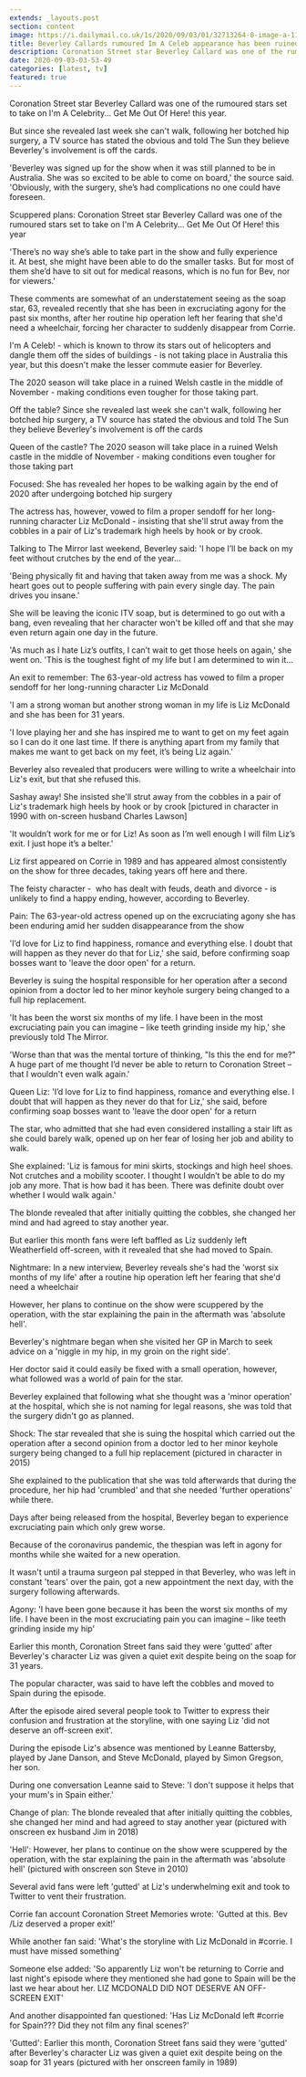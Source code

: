 ```yaml
---
extends: _layouts.post
section: content
image: https://i.dailymail.co.uk/1s/2020/09/03/01/32713264-0-image-a-119_1599093109445.jpg 
title: Beverley Callards rumoured Im A Celeb appearance has been ruined by her botched hip surgery 
description: Coronation Street star Beverley Callard was one of the rumoured stars set to take on Im A Celebrity... Get Me Out Of Here! this year. 
date: 2020-09-03-03-53-49 
categories: [latest, tv] 
featured: true 
--- 
```

Coronation Street star Beverley Callard was one of the rumoured stars set to take on I'm A Celebrity... Get Me Out Of Here! this year.

But since she revealed last week she can't walk, following her botched hip surgery, a TV source has stated the obvious and told The Sun they believe Beverley's involvement is off the cards.

'Beverley was signed up for the show when it was still planned to be in Australia. She was so excited to be able to come on board,' the source said. 'Obviously, with the surgery, she’s had complications no one could have foreseen.

Scuppered plans: Coronation Street star Beverley Callard was one of the rumoured stars set to take on I'm A Celebrity... Get Me Out Of Here! this year

'There’s no way she’s able to take part in the show and fully experience it. At best, she might have been able to do the smaller tasks. But for most of them she’d have to sit out for medical reasons, which is no fun for Bev, nor for viewers.'

These comments are somewhat of an understatement seeing as the soap star, 63, revealed recently that she has been in excruciating agony for the past six months, after her routine hip operation left her fearing that she'd need a wheelchair, forcing her character to suddenly disappear from Corrie.

I'm A Celeb! - which is known to throw its stars out of helicopters and dangle them off the sides of buildings - is not taking place in Australia this year, but this doesn't make the lesser commute easier for Beverley.

The 2020 season will take place in a ruined Welsh castle in the middle of November - making conditions even tougher for those taking part.

Off the table? Since she revealed last week she can't walk, following her botched hip surgery, a TV source has stated the obvious and told The Sun they believe Beverley's involvement is off the cards

Queen of the castle? The 2020 season will take place in a ruined Welsh castle in the middle of November - making conditions even tougher for those taking part

Focused: She has revealed her hopes to be walking again by the end of 2020 after undergoing botched hip surgery

The actress has, however, vowed to film a proper sendoff for her long-running character Liz McDonald - insisting that she'll strut away from the cobbles in a pair of Liz's trademark high heels by hook or by crook.

 

Talking to The Mirror last weekend, Beverley said: 'I hope I’ll be back on my feet without crutches by the end of the year...

'Being physically fit and having that taken away from me was a shock. My heart goes out to people suffering with pain every single day. The pain drives you insane.'

She will be leaving the iconic ITV soap, but is determined to go out with a bang, even revealing that her character won't be killed off and that she may even return again one day in the future. 

'As much as I hate Liz’s outfits, I can’t wait to get those heels on again,' she went on. 'This is the toughest fight of my life but I am determined to win it... 

An exit to remember: The 63-year-old actress has vowed to film a proper sendoff for her long-running character Liz McDonald

'I am a strong woman but another strong woman in my life is Liz McDonald and she has been for 31 years. 

'I love playing her and she has inspired me to want to get on my feet again so I can do it one last time. If there is anything apart from my family that makes me want to get back on my feet, it’s being Liz again.'

Beverley also revealed that producers were willing to write a wheelchair into Liz's exit, but that she refused this.

Sashay away! She insisted she'll strut away from the cobbles in a pair of Liz's trademark high heels by hook or by crook [pictured in character in 1990 with on-screen husband Charles Lawson]

'It wouldn’t work for me or for Liz! As soon as I’m well enough I will film Liz’s exit. I just hope it’s a belter.'

Liz first appeared on Corrie in 1989 and has appeared almost consistently on the show for three decades, taking years off here and there.

The feisty character -  who has dealt with feuds, death and divorce - is unlikely to find a happy ending, however, according to Beverley.

Pain: The 63-year-old actress opened up on the excruciating agony she has been enduring amid her sudden disappearance from the show

'I’d love for Liz to find happiness, romance and everything else. I doubt that will happen as they never do that for Liz,' she said, before confirming soap bosses want to 'leave the door open' for a return.

Beverley is suing the hospital responsible for her operation after a second opinion from a doctor led to her minor keyhole surgery being changed to a full hip replacement. 

'It has been the worst six months of my life. I have been in the most excruciating pain you can imagine – like teeth grinding inside my hip,' she previously told The Mirror. 

'Worse than that was the mental torture of thinking, "Is this the end for me?" A huge part of me thought I’d never be able to return to Coronation Street – that I wouldn't even walk again.'

Queen Liz: 'I’d love for Liz to find happiness, romance and everything else. I doubt that will happen as they never do that for Liz,' she said, before confirming soap bosses want to 'leave the door open' for a return

The star, who admitted that she had even considered installing a stair lift as she could barely walk, opened up on her fear of losing her job and ability to walk. 

She explained: 'Liz is famous for mini skirts, stockings and high heel shoes. Not crutches and a mobility scooter. I thought I wouldn’t be able to do my job any more. That is how bad it has been. There was definite doubt over whether I would walk again.'

The blonde revealed that after initially quitting the cobbles, she changed her mind and had agreed to stay another year.

But earlier this month fans were left baffled as Liz suddenly left Weatherfield off-screen, with it revealed that she had moved to Spain. 

Nightmare: In a new interview, Beverley reveals she's had the 'worst six months of my life' after a routine hip operation left her fearing that she'd need a wheelchair 

However, her plans to continue on the show were scuppered by the operation, with the star explaining the pain in the aftermath was 'absolute hell'.

Beverley's nightmare began when she visited her GP in March to seek advice on a 'niggle in my hip, in my groin on the right side'.

Her doctor said it could easily be fixed with a small operation, however, what followed was a world of pain for the star.

Beverley explained that following what she thought was a 'minor operation' at the hospital, which she is not naming for legal reasons, she was told that the surgery didn't go as planned.

Shock: The star revealed that she is suing the hospital which carried out the operation after a second opinion from a doctor led to her minor keyhole surgery being changed to a full hip replacement (pictured in character in 2015)

She explained to the publication that she was told afterwards that during the procedure, her hip had 'crumbled' and that she needed 'further operations' while there.

Days after being released from the hospital, Beverley began to experience excruciating pain which only grew worse.

Because of the coronavirus pandemic, the thespian was left in agony for months while she waited for a new operation.

It wasn't until a trauma surgeon pal stepped in that Beverley, who was left in constant 'tears' over the pain, got a new appointment the next day, with the surgery following afterwards.

Agony: 'I have been gone because it has been the worst six months of my life. I have been in the most excruciating pain you can imagine – like teeth grinding inside my hip'

Earlier this month, Coronation Street fans said they were 'gutted' after Beverley's character Liz was given a quiet exit despite being on the soap for 31 years. 

The popular character, was said to have left the cobbles and moved to Spain during the episode.

After the episode aired several people took to Twitter to express their confusion and frustration at the storyline, with one saying Liz 'did not deserve an off-screen exit'. 

During the episode Liz's absence was mentioned by Leanne Battersby, played by Jane Danson, and Steve McDonald, played by Simon Gregson, her son.  

During one conversation Leanne said to Steve: 'I don't suppose it helps that your mum's in Spain either.'

Change of plan: The blonde revealed that after initially quitting the cobbles, she changed her mind and had agreed to stay another year (pictured with onscreen ex husband Jim in 2018)

'Hell': However, her plans to continue on the show were scuppered by the operation, with the star explaining the pain in the aftermath was 'absolute hell' (pictured with onscreen son Steve in 2010)

Several avid fans were left 'gutted' at Liz's underwhelming exit and took to Twitter to vent their frustration. 

Corrie fan account Coronation Street Memories wrote: 'Gutted at this. Bev /Liz deserved a proper exit!'

While another fan said: 'What's the storyline with Liz McDonald in #corrie. I must have missed something'

Someone else added: 'So apparently Liz won't be returning to Corrie and last night's episode where they mentioned she had gone to Spain will be the last we hear about her. LIZ MCDONALD DID NOT DESERVE AN OFF-SCREEN EXIT' 

And another disappointed fan questioned: 'Has Liz McDonald left #corrie for Spain??? Did they not film any final scenes?' 

'Gutted': Earlier this month, Coronation Street fans said they were 'gutted' after Beverley's character Liz was given a quiet exit despite being on the soap for 31 years (pictured with her onscreen family in 1989)

